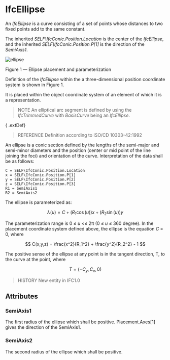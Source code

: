 # IfcEllipse

An _IfcEllipse_ is a curve consisting of a set of points whose distances to two fixed points add to the same constant.
<!-- end of short definition -->

The inherited _SELF\IfcConic.Position.Location_ is the center of the _IfcEllipse_, and the inherited _SELF\IfcConic.Position.P[1]_ is the direction of the _SemiAxis1_.

![ellipse](../../../../figures/ifcellipse-layout1.gif)

Figure 1 — Ellipse placement and parameterization

Definition of the <em>IfcEllipse</em> within the a three-dimensional position coordinate system is shown in Figure 1.

It is placed within the object coordinate system of an element of which it is a
representation.

> NOTE An elliptical arc segment is defined by using the _IfcTrimmedCurve_ with _BasisCurve_ being an _IfcEllipse_.

{ .extDef}
> REFERENCE Definition according to ISO/CD 10303-42:1992

An ellipse is a conic section defined by the lengths of the semi-major and semi-minor diameters and the position (center or mid point of the line joining the foci) and orientation of the curve. Interpretation of the data shall be as follows:


```
C = SELF\IfcConic.Position.Location
x = SELF\IfcConic.Position.P[1]
y = SELF\IfcConic.Position.P[2]
z = SELF\IfcConic.Position.P[3]
R1 = SemiAxis1
R2 = SemiAxis2
```

The ellipse is parameterized as:

$$ \lambda(u) = C + (R_1\cos(u))x + (R_2\sin(u))y $$

The parameterization range is 0 ≤ _u_ <≤ 2π (0 ≤ _u_ ≤ 360 degree). In the placement coordinate system defined above, the ellipse is the equation _C_ = 0, where

$$ C(x,y,z) = \frac{x^2}{R_1^2} + \frac{y^2}{R_2^2} - 1 $$

The positive sense of the ellipse at any point is in the tangent direction, T, to the curve at the point, where

$$ T = (-C_y,C_x,0) $$

> HISTORY New entity in IFC1.0

## Attributes

### SemiAxis1
The first radius of the ellipse which shall be positive. Placement.Axes[1] gives the direction of the SemiAxis1.

### SemiAxis2
The second radius of the ellipse which shall be positive.
